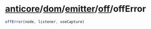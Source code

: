 # [anticore](../../../../../../#reference)/[dom](../../../#reference)/[emitter](../../#reference)/[off](../#reference)/<a name="reference">offError</a>

```js
offError(node, listener, useCapture)
```